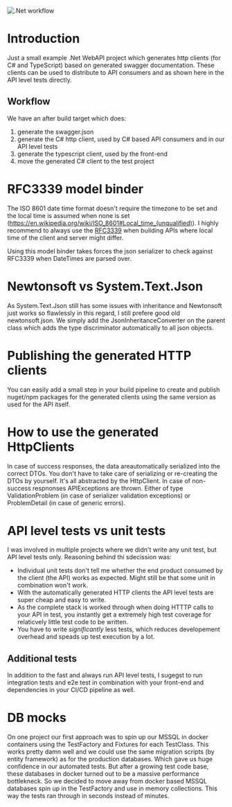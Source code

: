 ![.Net workflow](https://github.com/foliba/Swagger-generated-HTTP-clients/actions/workflows/dotnet.yml/badge.svg)

# Introduction

Just a small example .Net WebAPI project which generates http clients (for C# and TypeScript) based on generated swagger documentation. These clients can be used to distribute to API consumers and as shown here in the API level tests directly.

## Workflow
We have an after build target which does:
1) generate the swagger.json
1) generate the C# http client, used by C# based API consumers and in our API level tests
1) generate the typescript client, used by the front-end
1) move the generated C# client to the test project

# RFC3339 model binder
The ISO 8601 date time format doesn't require the timezone to be set and the local time is assumed when none is set (https://en.wikipedia.org/wiki/ISO_8601#Local_time_(unqualified)). I highly recommend to always use the [RFC3339](https://en.wikipedia.org/wiki/ISO_8601#RFCs) when building APIs where local time of the client and server might differ.

Using this model binder takes forces the json serializer to check against RFC3339 when DateTimes are parsed over.

# Newtonsoft vs System.Text.Json
As System.Text.Json still has some issues with inheritance and Newtonsoft just works so flawlessly in this regard, I still prefere good old newtonsoft.json.
We simply add the JsonInheritanceConverter on the parent class which adds the type discriminator automatically to all json objects.

# Publishing the generated HTTP clients
You can easily add a small step in your build pipeline to create and publish nuget/npm packages for the generated clients using the same version as used for the API itself.

# How to use the generated HttpClients
In case of success responses, the data areautomatically serialized into the correct DTOs. You don't have to take care of serializing or re-creating the DTOs by yourself. It's all abstracted by the HttpClient.
In case of non-success respnonses APIExceptions are thrown. Either of type ValidationProblem (in case of serializer validation exceptions) or ProblemDetail (in case of generic errors).

# API level tests vs unit tests
I was involved in multiple projects where we didn't write any unit test, but API level tests only. Reasoning behind thi sdecission was:
- Individual unit tests don't tell me whether the end product consumed by the client (the API) works as expected. Might still be that some unit in combination won't work.
- With the automatically generated HTTP clients the API level tests are super cheap and easy to write.
- As the complete stack is worked through when doing HTTTP calls to your API in test, you instantly get a extremely high test coverage for relaticvely little test code to be written.
- You have to write *significantly* less tests, which reduces developement overhead and speads up test execution by a lot.

## Additional tests
In addition to the fast and always run API level tests, I sugegst to run integration tests and e2e test in combination with your front-end and dependencies in your CI/CD pipeline as well.

# DB mocks
On one project our first approach was to spin up our MSSQL in docker containers using the TestFactory and Fixtures for each TestClass. This works pretty damn well and we could use the same migration scripts (by entity framework) as for the production databases. Which gave us huge confidence in our automated tests. But after a growing test code base, these databases in docker turned out to be a massive performance bottlekneck. So we decided to move away from docker based MSSQL databases spin up in the TestFactory and use in memory collections. This way the tests ran through in seconds instead of minutes.
